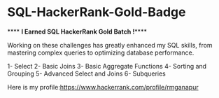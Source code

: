 # SQL-HackerRank-Gold-Badge


**** **I Earned SQL HackerRank Gold Batch !******

Working on these challenges has greatly enhanced my SQL skills, from mastering complex queries to optimizing database performance.

1- Select
2- Basic Joins
3- Basic Aggregate Functions
4- Sorting and Grouping
5- Advanced Select and Joins
6- Subqueries

Here is my profile:https://www.hackerrank.com/profile/rmganapur
